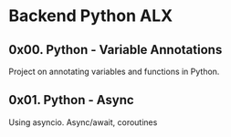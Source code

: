 # Backend Python ALX

## 0x00. Python - Variable Annotations

Project on annotating variables and functions in Python.

## 0x01. Python - Async

Using asyncio.
Async/await, coroutines

